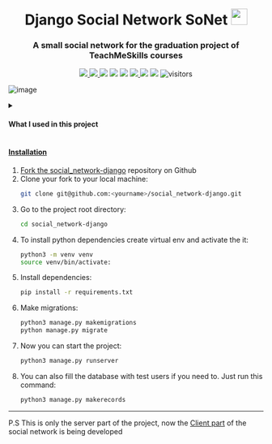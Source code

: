 <h1 align="center">Django Social Network SoNet</a> 
<img src="https://github.com/blackcater/blackcater/raw/main/images/Hi.gif" height="32"/></h1>
<h3 align="center">A small social network for the graduation project of TeachMeSkills courses</h3>

<p align="center">
    <a href="https://github.com/nnnLik/social_network-django/stargazers">
        <img src="https://img.shields.io/github/stars/nnnLik/social_network-django.svg?logo=github">
    <a href="https://github.com/nnnLik/social_network-django">
        <img src="https://img.shields.io/github/commit-activity/w/nnnLik/social_network-django">
    <a href="https://github.com/nnnLik/social_network-django">
        <img src="https://img.shields.io/github/repo-size/nnnLik/social_network-django"></a>
    <a href="https://github.com/python/cpython">
        <img src="https://img.shields.io/badge/Python-3.9-FF1493.svg"></a>
    <a href="https://github.com/python/cpython">
        <img src="https://img.shields.io/badge/Python-3.8-FF1493.svg"></a>
    <a href="https://img.shields.io/github/languages/top/nnnLik/social_network-django">
        <img src="https://img.shields.io/github/languages/top/nnnLik/social_network-django">
    <a href="https://discord.com/channels/982762046317821992/982762046317821994">
        <img src="https://img.shields.io/discord/982762046317821992?style=flat"></a>
    <a href="https://github.com/nnnLik/social_network-django/network/members">
        <img src="https://img.shields.io/github/forks/nnnLik/social_network-django.svg?color=blue&logo=github"></a>
        <img src="https://visitor-badge.laobi.icu/badge?page_id=nnnLik.social_network-django" alt="visitors"/>   
</p>

![image](https://raw.githubusercontent.com/nnnLik/social_network-django/master/static/Banner.gif)
    
<details><summary><h4>What I used in this project</h4></summary>
    <a href="https://img.shields.io/badge/-Python-black?style=flat-square&logo=Python">
        <img src="https://img.shields.io/badge/-Python-black?style=flat-square&logo=Python">
    <a href="https://img.shields.io/badge/-Django-0aad48?style=flat-square&logo=Django">
        <img src="https://img.shields.io/badge/-Django-0aad48?style=flat-square&logo=Django">
    <a href="https://img.shields.io/badge/DRF-red?style=flat-square&logo=Django">
        <img src="https://img.shields.io/badge/DRF-red?style=flat-square&logo=Django">
    <a href="https://img.shields.io/badge/-Docker-3776AB?style=flat&logo=Docker&logoColor=white">
        <img src="https://img.shields.io/badge/-Docker-3776AB?style=flat&logo=Docker&logoColor=white">
    <a href="https://img.shields.io/badge/-Postgresql-%232c3e50?style=flat-square&logo=Postgresql">
        <img src="https://img.shields.io/badge/-Postgresql-%232c3e50?style=flat-square&logo=Postgresql">
    <a href="https://img.shields.io/badge/-Docker-46a2f1?style=flat-square&logo=docker&logoColor=white">
        <img src="https://img.shields.io/badge/-Docker-46a2f1?style=flat-square&logo=docker&logoColor=white">
    <a href="https://img.shields.io/badge/Postman-FCA121?style=flat-square&logo=postman">
        <img src="https://img.shields.io/badge/Postman-FCA121?style=flat-square&logo=postman">
</details>

<h4>Installation</h4>

1. Fork the [social_network-django](https://github.com/nnnLik/social_network-django) repository on Github
1. Clone your fork to your local machine:
   ```bash
   git clone git@github.com:<yourname>/social_network-django.git
   ```
1. Go to the project root directory:
   ```bash
   cd social_network-django
   ```
1. To install python dependencies create virtual env and аctivate the it:
   ```bash
   python3 -m venv venv
   source venv/bin/activate:
   ```
1. Install dependencies:
   ```bash
   pip install -r requirements.txt
   ```
1. Make migrations:
   ```bash
   python3 manage.py makemigrations
   python manage.py migrate
   ```
1. Now you can start the project:
   ```bash
   python3 manage.py runserver
   ```
1. You can also fill the database with test users if you need to. Just run this command:
   ```bash
   python3 manage.py makerecords
   ```
<hr>

P.S
        This is only the server part of the project, now the [Client part](https://github.com/nnnLik/social-network-angular) of the social network is being developed
